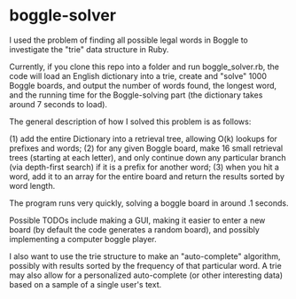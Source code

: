 boggle-solver
=============

I used the problem of finding all possible legal words in Boggle to investigate the "trie" data structure in Ruby.

Currently, if you clone this repo into a folder and run boggle_solver.rb, the code will load an English dictionary into a trie, create and "solve" 1000 Boggle boards, and output the number of words found, the longest word, and the running time for the Boggle-solving part (the dictionary takes around 7 seconds to load).

The general description of how I solved this problem is as follows:

(1) add the entire Dictionary into a retrieval tree, allowing O(k) lookups for prefixes and words;
(2) for any given Boggle board, make 16 small retrieval trees (starting at each letter), and only
continue down any particular branch (via depth-first search) if it is a prefix for another word; 
(3) when you hit a word, add it to an array for the entire board and return the results sorted by word length.

The program runs very quickly, solving a boggle board in around .1 seconds.  

Possible TODOs include making a GUI, making it easier to enter a new board (by default the code generates a random board), and possibly implementing a computer boggle player.  

I also want to use the trie structure to make an "auto-complete" algorithm, possibly with results sorted by the frequency of that particular word.  A trie may also allow for a personalized auto-complete (or other interesting data) based on a sample of a single user's text.  
